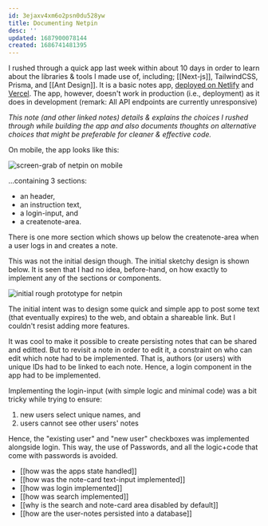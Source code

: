 ```yaml
---
id: 3ejaxv4xm6o2psn0du528yw
title: Documenting Netpin
desc: ''
updated: 1687900078144
created: 1686741481395
---
```


I rushed through a quick app last week within about 10 days in order to learn about the libraries & tools I made use of, including; [[Next-js]], TailwindCSS, Prisma, and [[Ant Design]]. It is a basic notes app, [deployed on Netlify](https://netpin.netlify.app/) and [Vercel](https://netpin-0-1-1.vercel.app/). The app, however, doesn't work in production (i.e., deployment) as it does in development (remark: All API endpoints are currently unresponsive)

_This note (and other linked notes) details & explains the choices I rushed through while building the app and also documents thoughts on alternative choices that might be preferable for cleaner & effective code._

On mobile, the app looks like this:  

![screen-grab of netpin on mobile](/assets/images/image.png)  

...containing 3 sections:
- an header,
- an instruction text,
- a login-input, and
- a createnote-area.  

There is one more section which shows up below the createnote-area when a user logs in and creates a note.  

This was not the initial design though. The initial sketchy design is shown below. It is seen that I had no idea, before-hand, on how exactly to implement any of the sections or components.    

![initial rough prototype for netpin](/assets/images/image-1.png)

The initial intent was to design some quick and simple app to post some text (that eventually expires) to the web, and obtain a shareable link. But I couldn't resist adding more features.

It was cool to make it possible to create persisting notes that can be shared and editted. But to revisit a note in order to edit it, a constraint on who can edit which note had to be implemented. That is, authors (or users) with unique IDs had to be linked to each note. Hence, a login component in the app had to be implemented.

Implementing the login-input (with simple logic and minimal code) was a bit tricky while trying to ensure:  
1. new users select unique names, and  
2. users cannot see other users' notes  

Hence, the "existing user" and "new user" checkboxes was implemented alongside login. This way, the use of Passwords, and all the logic+code that come with passwords is avoided.

- [[how was the apps state handled]]
- [[how was the note-card text-input implemented]]
- [[how was login implemented]]
- [[how was search implemented]]
- [[why is the search and note-card area disabled by default]]
- [[how are the user-notes persisted into a database]]

